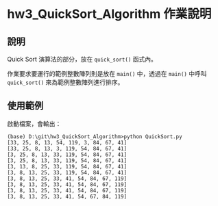 # hw3_QuickSort_Algorithm 作業說明

## 說明

Quick Sort 演算法的部分，放在 `quick_sort()` 函式內。

作業要求要運行的範例整數陣列則是放在 `main()` 中，透過在 `main()` 中呼叫 `quick_sort()` 來為範例整數陣列進行排序。

## 使用範例

啟動檔案，會輸出：
```
(base) D:\git\hw3_QuickSort_Algorithm>python QuickSort.py
[33, 25, 8, 13, 54, 119, 3, 84, 67, 41]
[33, 25, 8, 13, 3, 119, 54, 84, 67, 41]
[3, 25, 8, 13, 33, 119, 54, 84, 67, 41]
[3, 25, 8, 13, 33, 119, 54, 84, 67, 41]
[3, 13, 8, 25, 33, 119, 54, 84, 67, 41]
[3, 8, 13, 25, 33, 119, 54, 84, 67, 41]
[3, 8, 13, 25, 33, 41, 54, 84, 67, 119]
[3, 8, 13, 25, 33, 41, 54, 84, 67, 119]
[3, 8, 13, 25, 33, 41, 54, 84, 67, 119]
[3, 8, 13, 25, 33, 41, 54, 67, 84, 119]
```
